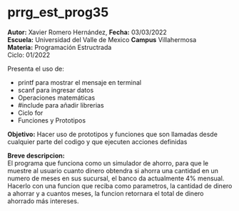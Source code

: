 # prrg_est_prog35
<p><b>Autor:</b> Xavier Romero Hernández, <b>Fecha:</b> 03/03/2022 <br>
  <b>Escuela:</b> Universidad del Valle de Mexico <b>Campus</b> Villahermosa<br>
  <b>Materia:</b> Programación Estructrada<br>
Ciclo: 01/2022</p>

<p>
Presenta el uso de:
  <ul>
    <li>printf para mostrar el mensaje en terminal</li>
    <li>scanf para ingresar datos</li>
    <li>Operaciones matemáticas</li>
    <li>#include para añadir librerias</li>
    <li>Ciclo for</li>
    <li>Funciones y Prototipos</li>
  </ul>
</p>

<b>Objetivo:</b> Hacer uso de prototipos y funciones que son llamadas desde cualquier parte del codigo y que ejecuten acciones definidas

<p><b>Breve descripcion:</b><br>
El programa que funciona como un simulador de ahorro, para que le muestre al usuario cuanto dinero obtendra si ahorra una cantidad en un numero de meses en sus sucursal, el banco da actualmente 4% mensual.<br>
Hacerlo con una funcion que reciba como parametros, la cantidad de dinero a ahorrar y a cuantos meses, la funcion retornara el total de dinero ahorrado más intereses.
</p>
